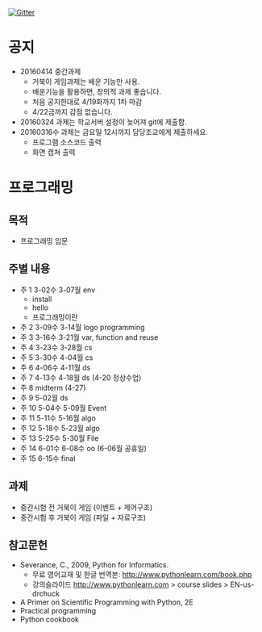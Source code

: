 [![Gitter](https://badges.gitter.im/smu405/p.svg)](https://gitter.im/smu405/p?utm_source=badge&utm_medium=badge&utm_campaign=pr-badge)

# 공지

* 20160414 중간과제
    * 거북이 게임과제는 배운 기능만 사용.
    * 배운기능을 활용하면, 창의적 과제 좋습니다.
    * 처음 공지한대로 4/19화까지 1차 마감
    * 4/22금까지 감점 없습니다.
* 20160324 과제는 학교서버 설정이 늦어져 git에 제출함.
* 20160316수 과제는 금요일 12시까지 담당조교에게 제출하세요.
    * 프로그램 소스코드 출력
    * 화면 캡쳐 출력

# 프로그래밍 

## 목적

* 프로그래밍 입문

## 주별 내용
* 주 1 3-02수 3-07월 env
    * install
    * hello
    * 프로그래밍이란
* 주 2 3-09수 3-14월 logo programming
* 주 3 3-16수 3-21월 var, function and reuse
* 주 4 3-23수 3-28월 cs
* 주 5 3-30수 4-04월 cs
* 주 6 4-06수 4-11월 ds
* 주 7 4-13수 4-18월 ds (4-20 정상수업)
* 주 8 midterm (4-27)
* 주 9 5-02월 ds
* 주 10 5-04수 5-09월 Event
* 주 11 5-11수 5-16월 algo
* 주 12 5-18수 5-23월 algo
* 주 13 5-25수 5-30월 File
* 주 14 6-01수 6-08수 oo (6-06월 공휴일)
* 주 15 6-15수 final

## 과제

* 중간시험 전 거북이 게임 (이벤트 + 제어구조)
* 중간시험 후 거북이 게임 (파일 + 자료구조)

## 참고문헌

* Severance, C., 2009, Python for Informatics.
    * 무료 영어교재 및 한글 번역본: http://www.pythonlearn.com/book.php
    * 강의슬라이드 http://www.pythonlearn.com > course slides > EN-us-drchuck
* A Primer on Scientific Programming with Python, 2E
* Practical programming 
* Python cookbook

